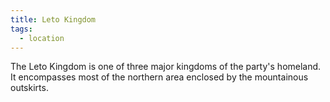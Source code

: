 ```yaml
---
title: Leto Kingdom
tags:
  - location
---
```

The Leto Kingdom is one of three major kingdoms of the party's homeland. It encompasses most of the northern area enclosed by the mountainous outskirts.